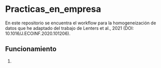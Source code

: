 # Practicas_en_empresa

En este repositorio se encuentra el workflow para la homogeneización de datos que he adaptado del trabajo de Lenters et al., 2021 (DOI: 10.1016/J.ECOINF.2020.101206).

## Funcionamiento
1. 
